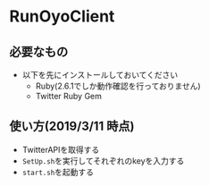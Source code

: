 # RunOyoClient

## 必要なもの
- 以下を先にインストールしておいてください
  - Ruby(2.6.1でしか動作確認を行っておりません)
  - Twitter Ruby Gem

## 使い方(2019/3/11 時点)
- TwitterAPIを取得する
- `SetUp.sh`を実行してそれぞれのkeyを入力する
- `start.sh`を起動する
